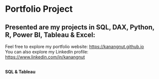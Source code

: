 # Portfolio Project
## Presented are my projects in SQL, DAX, Python, R, Power BI, Tableau & Excel: <br>
Feel free to explore my portfolio website: https://kanangnut.github.io <br>
You can also explore my LinkedIn profile: https://www.linkedin.com/in/kanangnut <br><br>

<b>SQL & Tableau</b>
